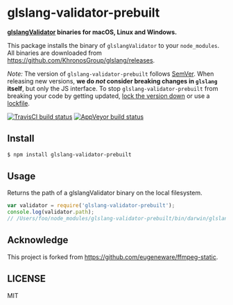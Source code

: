 # glslang-validator-prebuilt

**[glslangValidator](https://github.com/KhronosGroup/glslang) binaries for macOS, Linux and Windows.**

This package installs the binary of `glslangValidator` to your `node_modules`.
All binaries are downloaded from https://github.com/KhronosGroup/glslang/releases.

*Note:* The version of `glslang-validator-prebuilt` follows [SemVer](http://semver.org).
When releasing new versions, **we do *not* consider breaking changes in `glslang` itself**, but only the JS interface.
To stop `glslang-validator-prebuilt` from breaking your code by getting updated, [lock the version down](https://docs.npmjs.com/files/package.json#dependencies) or use a [lockfile](https://docs.npmjs.com/files/package-lock.json).

[![TravisCI build status](https://travis-ci.org/fand/glslang-validator-prebuilt.svg?branch=master)](http://travis-ci.org/fand/glslang-validator-prebuilt)
[![AppVeyor build status](https://ci.appveyor.com/api/projects/status/u7bdh694m17hbxrc/branch/master?svg=true)](https://ci.appveyor.com/project/fand/glslang-validator-prebuilt)


## Install

``` bash
$ npm install glslang-validator-prebuilt
```

## Usage

Returns the path of a glslangValidator binary on the local filesystem.

``` js
var validator = require('glslang-validator-prebuilt');
console.log(validator.path);
// /Users/foo/node_modules/glslang-validator-prebuilt/bin/darwin/glslangValidator
```

## Acknowledge

This project is forked from https://github.com/eugeneware/ffmpeg-static.

## LICENSE

MIT
